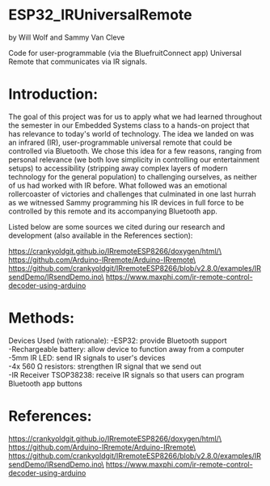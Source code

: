 # ESP32_IRUniversalRemote
by Will Wolf and Sammy Van Cleve


Code for user-programmable (via the BluefruitConnect app) Universal Remote that communicates via IR signals.

# Introduction:

The goal of this project was for us to apply what we had learned throughout the semester in our Embedded Systems class
to a hands-on project that has relevance to today's world of technology. The idea we landed on was an infrared (IR), user-programmable
universal remote that could be controlled via Bluetooth. We chose this idea for a few reasons, ranging from personal relevance
(we both love simplicity in controlling our entertainment setups) to accessibility (stripping away complex layers of modern technology for the general population) to challenging ourselves, as neither of us had worked with IR before. What followed was an emotional rollercoaster of victories and challenges that culminated in one last hurrah as we witnessed Sammy programming his IR devices in full force to be controlled by this remote and its accompanying Bluetooth app.

Listed below are some sources we cited during our research and development (also available in the References section):


https://crankyoldgit.github.io/IRremoteESP8266/doxygen/html/\
https://github.com/Arduino-IRremote/Arduino-IRremote\
https://github.com/crankyoldgit/IRremoteESP8266/blob/v2.8.0/examples/IRsendDemo/IRsendDemo.ino\
https://www.maxphi.com/ir-remote-control-decoder-using-arduino

# Methods:

Devices Used (with rationale):
-ESP32: provide Bluetooth support\
-Rechargeable battery: allow device to function away from a computer\
-5mm IR LED: send IR signals to user's devices\
-4x 560 Ω resistors: strengthen IR signal that we send out\
-IR Receiver TSOP38238: receive IR signals so that users can program Bluetooth app buttons


# References:

https://crankyoldgit.github.io/IRremoteESP8266/doxygen/html/\
https://github.com/Arduino-IRremote/Arduino-IRremote\
https://github.com/crankyoldgit/IRremoteESP8266/blob/v2.8.0/examples/IRsendDemo/IRsendDemo.ino\
https://www.maxphi.com/ir-remote-control-decoder-using-arduino
